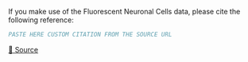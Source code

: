 If you make use of the Fluorescent Neuronal Cells data, please cite the following reference:

``` bibtex
PASTE HERE CUSTOM CITATION FROM THE SOURCE URL
```

[🔗 Source](https://www.nature.com/articles/s41598-021-01929-5#citeas)